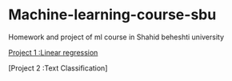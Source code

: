 # Machine-learning-course-sbu
Homework and project of ml course in Shahid beheshti university

[Project 1 :Linear regression](https://github.com/alisharifi2000/Machine-learning-course-sbu/tree/master/Project1) 

[Project 2 :Text Classification]
